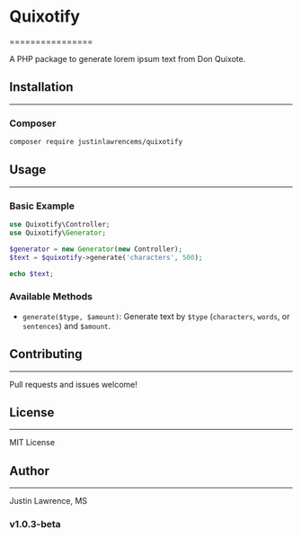 # Quixotify
================


A PHP package to generate lorem ipsum text from Don Quixote.


## Installation
---------------


### Composer


```bash
composer require justinlawrencems/quixotify
```


## Usage
-----


### Basic Example


```php
use Quixotify\Controller;
use Quixotify\Generator;

$generator = new Generator(new Controller);
$text = $quixotify->generate('characters', 500);

echo $text;
```


### Available Methods


* `generate($type, $amount)`: Generate text by `$type` (`characters`, `words`, or `sentences`) and `$amount`.


## Contributing
------------


Pull requests and issues welcome!


## License
-------


MIT License


## Author
------


Justin Lawrence, MS


### v1.0.3-beta
